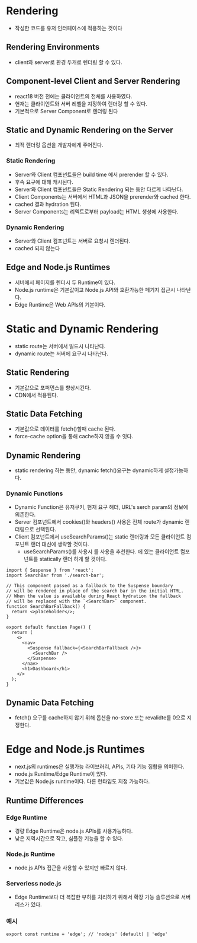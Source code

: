 # Rendering

- 작성한 코드를 유저 인터페이스에 적용하는 것이다

## Rendering Environments

- client와 server로 환경 두개로 렌더링 할 수 있다.

## Component-level Client and Server Rendering

- react18 버전 전에는 클라이언트의 전체를 사용하였다.
- 현재는 클라이언트와 서버 레벨을 지정하여 렌더링 할 수 있다.
- 기본적으로 Server Component로 렌더링 된다

## Static and Dynamic Rendering on the Server

- 최적 렌더링 옵션을 개발자에게 주어진다.

### Static Rendering

- Server와 Client 컴포넌트들은 build time 에서 prerender 할 수 있다.
- 후속 요구에 대해 캐시된다.
- Server와 Client 컴포넌트들은 Static Rendering 되는 동안 다르게 나타난다.
- Client Components는 서버에서 HTML과 JSON을 prerender와 cached 한다.
- cached 결과 hydration 된다.
- Server Components는 리엑트로부터 payload는 HTML 생성에 사용한다.

### Dynamic Rendering

- Server와 Client 컴포넌트는 서버로 요청시 렌더된다.
- cached 되지 않는다

## Edge and Node.js Runtimes

- 서버에서 페이지를 렌더시 두 Runtime이 있다.
- Node.js runtime은 기본값이고 Node.js API와 호환가능한 페기지 접근시 나타난다.
- Edge Runtime은 Web APIs의 기본이다.

# Static and Dynamic Rendering

- static route는 서버에서 빌드시 나타난다.
- dynamic route는 서버에 요구시 나타난다.

## Static Rendering

- 기본값으로 포퍼먼스를 향상시킨다.
- CDN에서 적용된다.

## Static Data Fetching

- 기본값으로 데이터를 fetch()할때 cache 된다.
- force-cache option을 통해 cache하지 않을 수 잇다.

## Dynamic Rendering

- static rendering 하는 동안, dynamic fetch()요구는 dynamic하게 설정가능하다.

### Dynamic Functions

- Dynamic Function은 유저쿠키, 현재 요구 해더, URL's serch param의 정보에 의존한다.
- Server 컴포넌트에서 cookies()와 headers() 사용은 전체 route가 dynamic 랜더링으로 선택된다.
- Client 컴포넌트에서 useSearchParams()는 static 렌더링과 모든 클라이언트 컴포넌트 랜더 대신에 생략할 것이다.
  - useSearchParams()를 사용시 <Suspense/>를 사용을 추천한다. <Suspense/>에 있는 클라이언트 컴포넌트를 statically 랜더 하게 할 것이다.

```
import { Suspense } from 'react';
import SearchBar from './search-bar';

// This component passed as a fallback to the Suspense boundary
// will be rendered in place of the search bar in the initial HTML.
// When the value is available during React hydration the fallback
// will be replaced with the `<SearchBar>` component.
function SearchBarFallback() {
  return <>placeholder</>;
}

export default function Page() {
  return (
    <>
      <nav>
        <Suspense fallback={<SearchBarFallback />}>
          <SearchBar />
        </Suspense>
      </nav>
      <h1>Dashboard</h1>
    </>
  );
}
```

## Dynamic Data Fetching

- fetch() 요구를 cache하지 않기 위해 옵션을 no-store 또는 revalidte를 0으로 지정한다.

# Edge and Node.js Runtimes

- next.js의 runtimes은 실행가능 라이브러리, APIs, 기타 기능 집합을 의미한다.
- node.js Runtime/Edge Runtime이 있다.
- 기본값은 Node.js runtime이다. 다른 런타임도 지정 가능하다.

## Runtime Differences

### Edge Runtime

- 경량 Edge Runtime은 node.js APIs를 사용가능하다.
- 낮은 지역시간으로 작고, 심플한 기능을 할 수 있다.

### Node.js Runtime

- node.js APIs 접근을 사용할 수 있지만 빠르지 않다.

### Serverless node.js

- Edge Runtime보다 더 복잡한 부하를 처리하기 위해서 확장 가능 솔루션으로 서버리스가 있다.

### 예시

```
export const runtime = 'edge'; // 'nodejs' (default) | 'edge'
```
